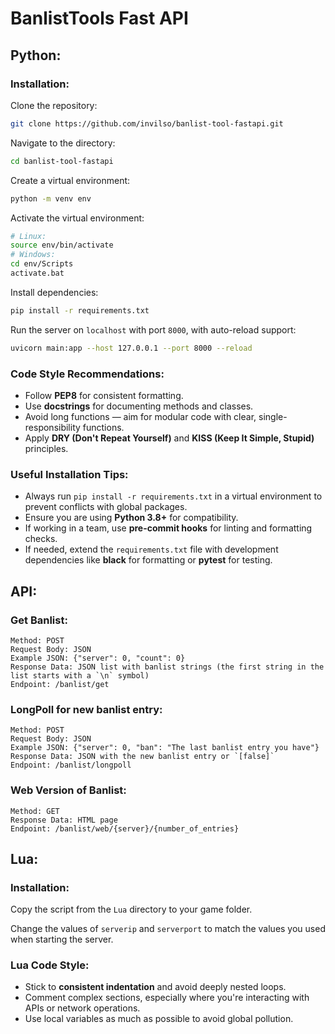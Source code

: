
# BanlistTools Fast API

## Python:

### Installation:

Clone the repository:
```bash
git clone https://github.com/invilso/banlist-tool-fastapi.git
```

Navigate to the directory:
```bash
cd banlist-tool-fastapi
```

Create a virtual environment:
```bash
python -m venv env
```

Activate the virtual environment:
```bash
# Linux:
source env/bin/activate 
# Windows:
cd env/Scripts
activate.bat
```

Install dependencies:
```bash
pip install -r requirements.txt
```

Run the server on `localhost` with port `8000`, with auto-reload support:
```bash
uvicorn main:app --host 127.0.0.1 --port 8000 --reload
```

### Code Style Recommendations:
- Follow **PEP8** for consistent formatting.
- Use **docstrings** for documenting methods and classes.
- Avoid long functions — aim for modular code with clear, single-responsibility functions.
- Apply **DRY (Don't Repeat Yourself)** and **KISS (Keep It Simple, Stupid)** principles.

### Useful Installation Tips:
- Always run `pip install -r requirements.txt` in a virtual environment to prevent conflicts with global packages.
- Ensure you are using **Python 3.8+** for compatibility.
- If working in a team, use **pre-commit hooks** for linting and formatting checks.
- If needed, extend the `requirements.txt` file with development dependencies like **black** for formatting or **pytest** for testing.

## API:

### Get Banlist:
```http
Method: POST
Request Body: JSON
Example JSON: {"server": 0, "count": 0}
Response Data: JSON list with banlist strings (the first string in the list starts with a `\n` symbol)
Endpoint: /banlist/get
```

### LongPoll for new banlist entry:
```http
Method: POST
Request Body: JSON
Example JSON: {"server": 0, "ban": "The last banlist entry you have"}
Response Data: JSON with the new banlist entry or `[false]`
Endpoint: /banlist/longpoll
```

### Web Version of Banlist:
```http
Method: GET
Response Data: HTML page
Endpoint: /banlist/web/{server}/{number_of_entries}
```

## Lua:

### Installation:
Copy the script from the `Lua` directory to your game folder. 

Change the values of `serverip` and `serverport` to match the values you used when starting the server.

### Lua Code Style:
- Stick to **consistent indentation** and avoid deeply nested loops.
- Comment complex sections, especially where you're interacting with APIs or network operations.
- Use local variables as much as possible to avoid global pollution.
